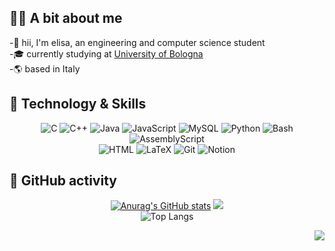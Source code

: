 ## 👩‍🎓 A bit about me

-🌟 hii, I'm elisa, an engineering and computer science student <br/>
-🎓 currently studying at [University of Bologna](https://www.unibo.it/en) <br/>
-🌎 based in Italy

## 🚀 Technology & Skills
<div align="center">
  
![C](https://img.shields.io/badge/c-%2300599C.svg?style=for-the-badge&logo=c&logoColor=white) ![C++](https://img.shields.io/badge/c++-%2300599C.svg?style=for-the-badge&logo=c%2B%2B&logoColor=white) ![Java](https://img.shields.io/badge/java-%23ED8B00.svg?style=for-the-badge&logo=openjdk&logoColor=white) ![JavaScript](https://img.shields.io/badge/javascript-%23323330.svg?style=for-the-badge&logo=javascript&logoColor=%23F7DF1E) ![MySQL](https://img.shields.io/badge/mysql-4479A1.svg?style=for-the-badge&logo=mysql&logoColor=white) ![Python](https://img.shields.io/badge/python-3670A0?style=for-the-badge&logo=python&logoColor=ffdd54) ![Bash](https://camo.githubusercontent.com/9d96dd3fdeb6fe97dbf5c1c689c7f32d1eb7b62cb5ca06d2bc27e09cb6736982/68747470733a2f2f696d672e736869656c64732e696f2f62616467652f2d426173682d3445414132353f7374796c653d666f722d7468652d6261646765266c6f676f3d676e752d62617368266c6f676f436f6c6f723d7768697465) ![AssemblyScript](https://img.shields.io/badge/assembly%20script-%23000000.svg?style=for-the-badge&logo=assemblyscript&logoColor=white) <br/> 
![HTML](https://img.shields.io/badge/html5-%23E34F26.svg?style=for-the-badge&logo=html5&logoColor=white) ![LaTeX](https://img.shields.io/badge/latex-%23008080.svg?style=for-the-badge&logo=latex&logoColor=white)  ![Git](https://img.shields.io/badge/git-%23F05033.svg?style=for-the-badge&logo=git&logoColor=white)  ![Notion](https://img.shields.io/badge/Notion-%23000000.svg?style=for-the-badge&logo=notion&logoColor=white)

</div>

## 📅 GitHub activity
<div align="center">
  
[![Anurag's GitHub stats](https://github-readme-stats.vercel.app/api?username=elisayan)](https://github.com/anuraghazra/github-readme-stats)
![](https://github-readme-streak-stats.herokuapp.com/?user=elisayan&theme=default&hide_border=false)<br/>
![Top Langs](https://github-readme-stats.vercel.app/api/top-langs/?username=anuraghazra&layout=compact)

</div>

<div align="right">
  
[![](https://visitcount.itsvg.in/api?id=elisayan&icon=4&color=12)](https://visitcount.itsvg.in)

</div>

<!-- Proudly created with GPRM ( https://gprm.itsvg.in ) -->
